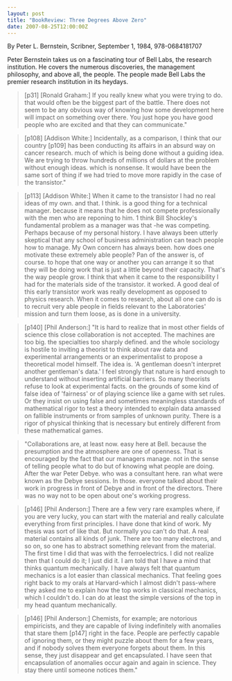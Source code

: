 ```yaml
---
layout: post
title: "BookReview: Three Degrees Above Zero"
date: 2007-08-25T12:00:00Z
---
```

By Peter L. Bernstein, Scribner, September 1, 1984, 978-0684181707

Peter Bernstein takes us on a fascinating tour of Bell Labs, the
research institution.  He covers the numerous discoveries, the
management philosophy, and above all, the people.  The people made
Bell Labs the premier research institution in its heydays.


> [p31] [Ronald Graham:] If you really knew what you were trying to
> do. that would often be the biggest part of the battle. There does not
> seem to be any obvious way of knowing how some development here will
> impact on something over there. You just hope you have good people who
> are excited and that they can communicate."



> [p108] [Addison White:] Incidentally, as a comparison, I think
> that our country [p109] has been conducting its affairs in an absurd
> way on cancer research. much of which is being done without a guiding
> idea. We are trying to throw hundreds of millions of dollars at the
> problem without enough ideas. which is nonsense. It would have been
> the same sort of thing if we had tried to move more rapidly in the
> case of the transistor."



> [p113] [Addison White:] When it came to the transistor I had no real
> ideas of my own. and that. I think. is a good thing for a technical
> manager. because it means that he does not compete professionally with
> the men who are reponing to him. 1 think Bill Shockley's fundamental
> problem as a manager was that -he was competing. Perhaps because of my
> personal history. I have always been utterly skeptical that any school
> of business administration can teach people how to manage. My Own
> concern has always been. how does one motivate these extremely able
> people? Pan of the answer is, of course. to hope that one way or
> another you can arrange it so that they will be doing work that is
> just a little beyond their capacity. That's the way people grow. I
> think that when it came to the responsibility I had for the materials
> side of the transistor. it worked. A good deal of this early
> transistor work was really development as opposed to physics
> research. When it comes to research, about all one can do is to
> recruit very able people in fields relevant to the Laboratories'
> mission and turn them loose, as is done in a university.   



> [p140] [Phil Anderson:] "It is hard to realize that in most other
> fields of science this close collaboration is not accepted. The
> machines are too big. the specialties too sharply defined. and the
> whole sociology is hostile to inviting a theorist to think about raw
> data and experimental arrangements or an experimentalist to propose a
> theoretical model himself. The idea is. 'A gentleman doesn't interpret
> another gentleman's data.' I feel strongly that nature is hard enough
> to understand without inserting artificial barriers. So many theorists
> refuse to look at experimental facts. on the grounds of some kind of
> false idea of 'fairness' or of playing science like a game with set
> rules. Or they insist on using false and sometimes meaningless
> standards of mathematical rigor to test a theory intended to explain
> data amassed on fallible instruments or from samples of unknown
> purity. There is a rigor of physical thinking that is necessary but
> entirely different from these mathematical games.  



> "Collaborations are, at least now. easy here at Bell. because the
> presumption and the atmosphere are one of openness. That is encouraged
> by the fact that our managers manage. not in the sense of telling
> people what to do but of knowing what people are doing. After the war
> Peter Debye. who was a consultant here. ran what were known as the
> Debye sessions. In those. everyone talked about their work in progress
> in front of Debye and in front of the directors. There was no way not
> to be open about one's working progress.



> [p146] [Phil Anderson:] There are a few very rare examples where, if
> you are very lucky, you can start with the material and really
> calculate everything from first principles. I have done that kind of
> work. My thesis was sort of like that. But normally you can't do
> that. A real material contains all kinds of junk. There are too many
> electrons, and so on, so one has to abstract something relevant from
> the material. The first time I did that was with the ferroelectrics. I
> did not realize then that I could do it; I just did it. I am told that
> I have a mind that thinks quantum mechanically. I have always felt
> that quantum mechanics is a lot easier than classical mechanics. That
> feeling goes right back to my orals at Harvard-which I almost didn't
> pass-where they asked me to explain how the top works in classical
> mechanics, which I couldn't do. I can do at least the simple versions
> of the top in my head quantum mechanically.



> [p146] [Phil Anderson:] Chemists, for example; are notorious
> empiricists, and they are capable of living indefinitely with
> anomalies that stare them [p147] right in the face. People are
> perfectly capable of ignoring them, or they might puzzle about them
> for a few years, and if nobody solves them everyone forgets about
> them. In this sense, they just disappear and get encapsulated. I have
> seen that encapsulation of anomalies occur again and again in
> science. They stay there until someone notices them."  
> 



